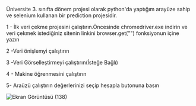 Üniversite 3. sınıfta dönem projesi olarak python'da yaptığım arayüze sahip 
ve selenium kullanan bir prediction projesidir.


1 - İlk veri çekme projesini çalıştırın.Öncesinde chromedriver.exe indirin ve veri çekmek istediğiniz sitenin linkini browser.get("") fonksiyonun içine yazın

2 -Veri önişlemyi çalıştırın

3 -Veri Görselleştirmeyi  çalıştırın(İsteğe Bağlı)

4 - Makine öğrenmesini çalıştırın

5- Araüzü çalıştırın değerlerinizi seçip hesapla butonuna basın

![Ekran Görüntüsü (138)](https://user-images.githubusercontent.com/80632510/151431952-2b3af2f9-a7f2-4dd0-8c01-ef3c82ae5909.png)

